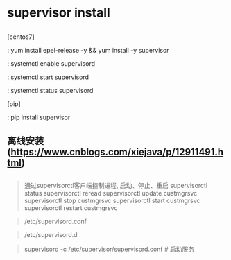 # supervisor install

## 

[centos7]

  : yum install epel-release -y && yum install -y supervisor

  : systemctl enable supervisord
  
  : systemctl start supervisord
  
  : systemctl status supervisord

[pip]

  : pip install supervisor

## 离线安装 (https://www.cnblogs.com/xiejava/p/12911491.html)


## 

> 通过supervisorctl客户端控制进程, 启动、停止、重启
supervisorctl status
supervisorctl reread
supervisorctl update custmgrsvc
supervisorctl stop custmgrsvc
supervisorctl start custmgrsvc
supervisorctl restart custmgrsvc

> /etc/supervisord.conf

> /etc/supervisord.d

> supervisord -c /etc/supervisor/supervisord.conf # 启动服务
